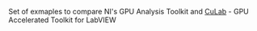 Set of exmaples to compare NI's GPU Analysis Toolkit and [CuLab](https://www.ngene.co/gpu-toolkit-for-labview) - GPU Accelerated Toolkit for LabVIEW

